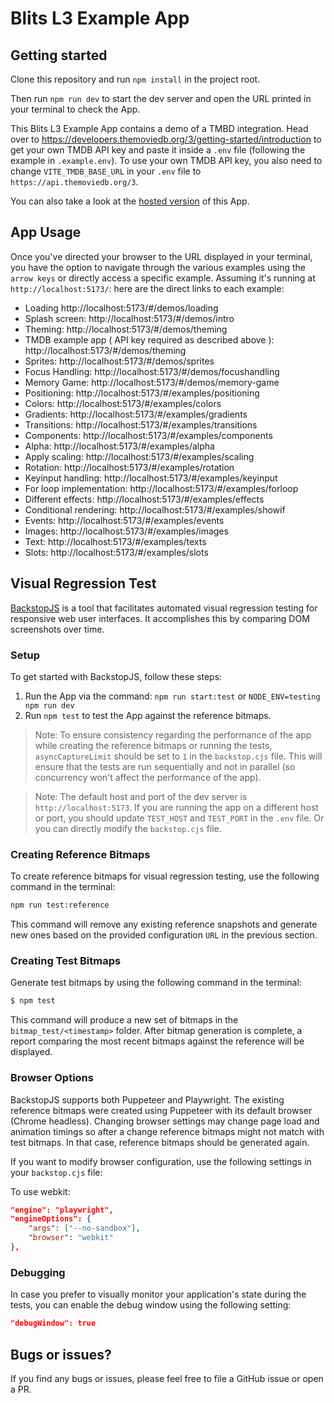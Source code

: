 # Blits L3 Example App

## Getting started

Clone this repository and run `npm install` in the project root.

Then run `npm run dev` to start the dev server and open the URL printed in your terminal to check the App.

This Blits L3 Example App contains a demo of a TMBD integration. Head over to https://developers.themoviedb.org/3/getting-started/introduction to get your own TMDB API key and paste it inside a `.env` file (following the example in `.example.env`). To use your own TMDB API key, you also need to change `VITE_TMDB_BASE_URL` in your `.env` file to `https://api.themoviedb.org/3`.

You can also take a look at the [hosted version](http://blits-demo.lightningjs.io) of this App.

## App Usage

Once you've directed your browser to the URL displayed in your terminal, you have the option to navigate through the various examples using the `arrow keys` or directly access a specific example. Assuming it's running at `http://localhost:5173/`: here are the direct links to each example:

- Loading  http://localhost:5173/#/demos/loading
- Splash screen: http://localhost:5173/#/demos/intro
- Theming: http://localhost:5173/#/demos/theming
- TMDB example app ( API key required as described above ): http://localhost:5173/#/demos/theming
- Sprites: http://localhost:5173/#/demos/sprites
- Focus Handling: http://localhost:5173/#/demos/focushandling
- Memory Game: http://localhost:5173/#/demos/memory-game
- Positioning: http://localhost:5173/#/examples/positioning
- Colors: http://localhost:5173/#/examples/colors
- Gradients: http://localhost:5173/#/examples/gradients
- Transitions: http://localhost:5173/#/examples/transitions
- Components: http://localhost:5173/#/examples/components
- Alpha: http://localhost:5173/#/examples/alpha
- Apply scaling: http://localhost:5173/#/examples/scaling
- Rotation: http://localhost:5173/#/examples/rotation
- Keyinput handling: http://localhost:5173/#/examples/keyinput
- For loop implementation: http://localhost:5173/#/examples/forloop
- Different effects: http://localhost:5173/#/examples/effects
- Conditional rendering: http://localhost:5173/#/examples/showif
- Events: http://localhost:5173/#/examples/events
- Images: http://localhost:5173/#/examples/images
- Text: http://localhost:5173/#/examples/texts
- Slots: http://localhost:5173/#/examples/slots


## Visual Regression Test


[BackstopJS](https://github.com/garris/BackstopJS) is a tool that facilitates automated visual regression testing for responsive web user interfaces.
It accomplishes this by comparing DOM screenshots over time.

### Setup

To get started with BackstopJS, follow these steps:

1. Run the App via the command: `npm run start:test` or `NODE_ENV=testing npm run dev`
2. Run `npm test` to test the App against the reference bitmaps.


> Note: To ensure consistency regarding the performance of the app while creating the reference bitmaps or running the tests, `asyncCaptureLimit` should be set to `1` in the `backstop.cjs` file. This will ensure that the tests are run sequentially and not in parallel (so concurrency won't affect the performance of the app).

> Note: The default host and port of the dev server is `http://localhost:5173`. If you are running the app on a different host or port, you should update `TEST_HOST` and `TEST_PORT` in the `.env` file. Or you can directly modify the `backstop.cjs` file.

### Creating Reference Bitmaps

To create reference bitmaps for visual regression testing, use the following command in the terminal:

```bash
npm run test:reference
```

This command will remove any existing reference snapshots and generate new ones based on the provided configuration `URL` in the previous section.


### Creating Test Bitmaps

Generate test bitmaps by using the following command in the terminal:

```bash
$ npm test
```

This command will produce a new set of bitmaps in the `bitmap_test/<timestamp>` folder. After bitmap generation is complete,
a report comparing the most recent bitmaps against the reference will be displayed.


### Browser Options

BackstopJS supports both Puppeteer and Playwright. The existing reference bitmaps were created using Puppeteer with its default browser (Chrome headless). Changing browser settings may change page load and animation timings so after a change reference bitmaps might not match with test bitmaps. In that case, reference bitmaps should be generated again.


If you want to modify browser configuration, use the following settings in your `backstop.cjs` file:

To use webkit:


```json
"engine": "playwright",
"engineOptions": {
    "args": ["--no-sandbox"],
    "browser": "webkit"
},

```

### Debugging

In case you prefer to visually monitor your application's state during the tests, you can enable the debug window using the following setting:

```json
"debugWindow": true
```

## Bugs or issues?

If you find any bugs or issues, please feel free to file a GitHub issue or open a PR.

